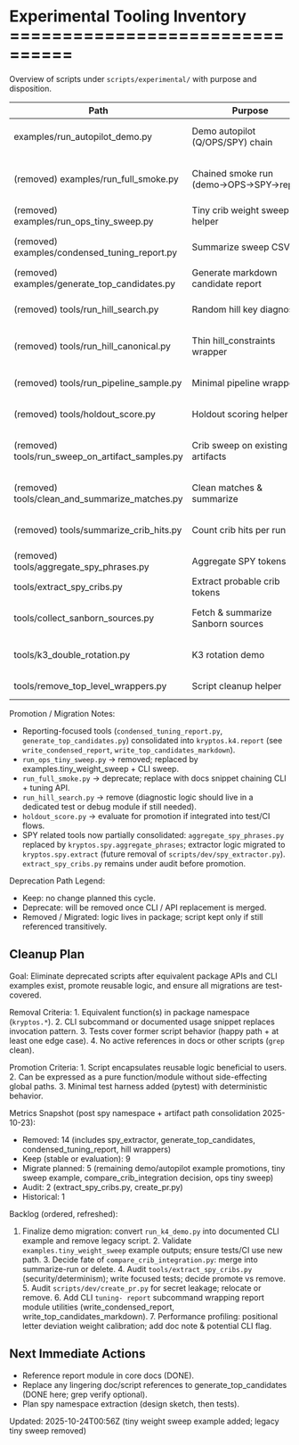 # Experimental Tooling Inventory ================================

Overview of scripts under `scripts/experimental/` with purpose and disposition.

| Path | Purpose | Disposition | Action | Target | Prerequisites |
|------|---------|-------------|--------|--------|---------------|
| examples/run_autopilot_demo.py | Demo autopilot (Q/OPS/SPY) chain | Keep (convert to package example) | Promote to examples module | Nov 2025 | CLI stable + doc snippet added |
| (removed) examples/run_full_smoke.py | Chained smoke run (demo→OPS→SPY→report) | Removed (CLI chain examples to replace) | N/A | 2025-10-23 | README examples pending add |
| (removed) examples/run_ops_tiny_sweep.py | Tiny crib weight sweep helper | Removed (Migrated) | Use examples.tiny_weight_sweep | 2025-10-24 | CLI sweep stable |
| (removed) examples/condensed_tuning_report.py | Summarize sweep CSV | Removed (to migrate into report API) | Implement report module | 2025-10-23 | `kryptos.k4.report` pending |
| (removed) examples/generate_top_candidates.py | Generate markdown candidate report | Removed (Replaced) | Consolidated into kryptos.k4.report | 2025-10-23 | write_top_candidates_markdown available |
| (removed) tools/run_hill_search.py | Random hill key diagnostic | Removed (package hill utilities) | N/A | 2025-10-23 | hill_search API present |
| (removed) tools/run_hill_canonical.py | Thin hill_constraints wrapper | Removed (use kryptos.k4 APIs) | N/A | 2025-10-23 | API consolidated |
| (removed) tools/run_pipeline_sample.py | Minimal pipeline wrapper | Removed (use k4-decrypt CLI) | N/A | 2025-10-23 | CLI decrypt available |
| (removed) tools/holdout_score.py | Holdout scoring helper | Removed (CLI subcommand) | N/A | 2025-10-23 | `tuning-holdout-score` implemented |
| (removed) tools/run_sweep_on_artifact_samples.py | Crib sweep on existing artifacts | Removed (weight sweep CLI supersedes) | N/A | 2025-10-23 | CLI sweep present |
| (removed) tools/clean_and_summarize_matches.py | Clean matches & summarize | Removed (artifacts pipeline) | N/A | 2025-10-23 | end_to_end_process available |
| (removed) tools/summarize_crib_hits.py | Count crib hits per run | Removed (artifacts pipeline) | N/A | 2025-10-23 | crib_hit_counts integrated |
| (removed) tools/aggregate_spy_phrases.py | Aggregate SPY tokens | Removed (Replaced) | Consolidated into kryptos.spy.aggregate_phrases | 2025-10-23 | spy namespace implemented |
| tools/extract_spy_cribs.py | Extract probable crib tokens | Audit | Security/determinism review then promote | Jan 2026 | review + tests |
| tools/collect_sanborn_sources.py | Fetch & summarize Sanborn sources | Keep (external fetch) | Keep | -- | None |
| tools/k3_double_rotation.py | K3 rotation demo | Keep (historical example) | Keep (tag historical) | -- | None |
| tools/remove_top_level_wrappers.py | Script cleanup helper | Keep (internal maintenance) | Keep | -- | None |

Promotion / Migration Notes:

- Reporting-focused tools (`condensed_tuning_report.py`, `generate_top_candidates.py`) consolidated
into `kryptos.k4.report` (see `write_condensed_report`, `write_top_candidates_markdown`).
- `run_ops_tiny_sweep.py` → removed; replaced by examples.tiny_weight_sweep + CLI sweep.
- `run_full_smoke.py` → deprecate; replace with docs snippet chaining CLI + tuning API.
- `run_hill_search.py` → remove (diagnostic logic should live in a dedicated test or debug module if
still needed).
- `holdout_score.py` → evaluate for promotion if integrated into test/CI flows.
- SPY related tools now partially consolidated: `aggregate_spy_phrases.py` replaced by
`kryptos.spy.aggregate_phrases`; extractor logic migrated to `kryptos.spy.extract` (future removal of
`scripts/dev/spy_extractor.py`). `extract_spy_cribs.py` remains under audit before promotion.

Deprecation Path Legend:

- Keep: no change planned this cycle.
- Deprecate: will be removed once CLI / API replacement is merged.
- Removed / Migrated: logic lives in package; script kept only if still referenced transitively.

## Cleanup Plan

Goal: Eliminate deprecated scripts after equivalent package APIs and CLI examples exist, promote reusable logic, and
ensure all migrations are test-covered.

Removal Criteria: 1. Equivalent function(s) in package namespace (`kryptos.*`). 2. CLI subcommand or documented usage
snippet replaces invocation pattern. 3. Tests cover former script behavior (happy path + at least one edge case). 4. No
active references in docs or other scripts (`grep` clean).

Promotion Criteria: 1. Script encapsulates reusable logic beneficial to users. 2. Can be expressed as a pure
function/module without side-effecting global paths. 3. Minimal test harness added (pytest) with deterministic behavior.

Metrics Snapshot (post spy namespace + artifact path consolidation 2025-10-23):

- Removed: 14 (includes spy_extractor, generate_top_candidates, condensed_tuning_report, hill
wrappers)
- Keep (stable or evaluation): 9
- Migrate planned: 5 (remaining demo/autopilot example promotions, tiny sweep example,
compare_crib_integration decision, ops tiny sweep)
- Audit: 2 (extract_spy_cribs.py, create_pr.py)
- Historical: 1

Backlog (ordered, refreshed):

1. Finalize demo migration: convert `run_k4_demo.py` into documented CLI example and remove legacy script. 2. Validate
`examples.tiny_weight_sweep` example outputs; ensure tests/CI use new path. 3. Decide fate of
`compare_crib_integration.py`: merge into summarize-run or delete. 4. Audit `tools/extract_spy_cribs.py`
(security/determinism); write focused tests; decide promote vs remove. 5. Audit `scripts/dev/create_pr.py` for secret
leakage; relocate or remove. 6. Add CLI `tuning- report` subcommand wrapping report module utilities
(write_condensed_report, write_top_candidates_markdown). 7. Performance profiling: positional letter deviation weight
calibration; add doc note & potential CLI flag.

## Next Immediate Actions

- Reference report module in core docs (DONE).
- Replace any lingering doc/script references to generate_top_candidates (DONE here; grep verify
optional).
- Plan spy namespace extraction (design sketch, then tests).

Updated: 2025-10-24T00:56Z (tiny weight sweep example added; legacy tiny sweep removed)

